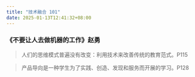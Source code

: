 ```yaml
---
title: "技术融合 101"
date: 2025-01-13T12:41:32+08:00
---
```



### 《不要让人去做机器的工作》赵勇

> 人们的思维模式普遍没有改变：利用技术来改善传统的教育范式。P115

> 产品导向是一种学生为了实践、创造、发现和服务而开展的学习。P128
